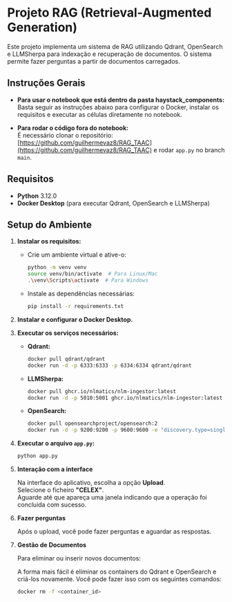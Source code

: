 # Projeto RAG (Retrieval-Augmented Generation)

Este projeto implementa um sistema de RAG utilizando Qdrant, OpenSearch e LLMSherpa para indexação e recuperação de documentos. O sistema permite fazer perguntas a partir de documentos carregados.

## Instruções Gerais

- **Para usar o notebook que está dentro da pasta haystack_components:**  
  Basta seguir as instruções abaixo para configurar o Docker, instalar os requisitos e executar as células diretamente no notebook.

- **Para rodar o código fora do notebook:**  
  É necessário clonar o repositório: [https://github.com/guilhermevaz8/RAG_TAAC](https://github.com/guilhermevaz8/RAG_TAAC) e rodar `app.py` no branch `main`.

## Requisitos

- **Python** 3.12.0
- **Docker Desktop** (para executar Qdrant, OpenSearch e LLMSherpa)

## Setup do Ambiente 

1. **Instalar os requisitos:**
   - Crie um ambiente virtual e ative-o:
     ```bash
     python -m venv venv
     source venv/bin/activate  # Para Linux/Mac
     .\venv\Scripts\activate  # Para Windows
     ```
   - Instale as dependências necessárias:
     ```bash
     pip install -r requirements.txt
     ```

2. **Instalar e configurar o Docker Desktop.**

3. **Executar os serviços necessários:**

   - **Qdrant:**
     ```bash
     docker pull qdrant/qdrant
     docker run -d -p 6333:6333 -p 6334:6334 qdrant/qdrant
     ```

   - **LLMSherpa:**
     ```bash
     docker pull ghcr.io/nlmatics/nlm-ingestor:latest
     docker run -d -p 5010:5001 ghcr.io/nlmatics/nlm-ingestor:latest
     ```

   - **OpenSearch:**
     ```bash
     docker pull opensearchproject/opensearch:2
     docker run -d -p 9200:9200 -p 9600:9600 -e "discovery.type=single-node" -e "OPENSEARCH_INITIAL_ADMIN_PASSWORD=Master_pw_123!#" opensearchproject/opensearch:latest
     ```

4. **Executar o arquivo `app.py`:**
   ```bash
   python app.py

5. **Interação com a interface**

    Na interface do aplicativo, escolha a opção **Upload**.  
    Selecione o ficheiro **"CELEX"**.  
    Aguarde até que apareça uma janela indicando que a operação foi concluída com sucesso.

6. **Fazer perguntas**

    Após o upload, você pode fazer perguntas e aguardar as respostas.

7. **Gestão de Documentos**

    Para eliminar ou inserir novos documentos:

    A forma mais fácil é eliminar os containers do Qdrant e OpenSearch e criá-los novamente. Você pode fazer isso com os seguintes comandos:

    ```bash
    docker rm -f <container_id>


